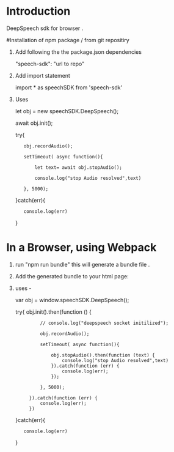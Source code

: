 # Introduction 
DeepSpeech sdk for browser .

#Installation of npm package / from git repositiry

1. Add following the the package.json dependencies 

   "speech-sdk": "url to repo"

2. Add import statement 

    import * as  speechSDK   from 'speech-sdk'

3. Uses 

    let obj = new speechSDK.DeepSpeech();

    await obj.init();

    try{

          obj.recordAudio();

          setTimeout( async function(){

              let text= await obj.stopAudio();

              console.log("stop Audio resolved",text)

          }, 5000);

      }catch(err){

          console.log(err)

      } 

# In a Browser, using Webpack

1.  run "npm run bundle" this will generate a bundle file .
2.  Add the generated bundle to your html page:
    <script src="../../distrib/speech.sdk.bundle.js"></script>
3. uses -

    var  obj = window.speechSDK.DeepSpeech();

    try{
        obj.init().then(function () {

                // console.log("deepspeech socket initilized");

                obj.recordAudio();

                setTimeout( async function(){

                    obj.stopAudio().then(function (text) {
                        console.log("stop Audio resolved",text)
                    }).catch(function (err) {
                        console.log(err);
                    });

                }, 5000);

            }).catch(function (err) {
                console.log(err);
            })      
         
      }catch(err){

          console.log(err)

      } 


